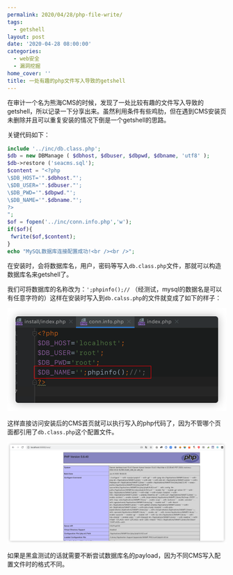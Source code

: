 ```yaml
---
permalink: 2020/04/28/php-file-write/
tags:
  - getshell
layout: post
date: '2020-04-28 08:00:00'
categories:
  - web安全
  - 漏洞挖掘
home_cover: ''
title: 一处有趣的php文件写入导致的getshell
---
```


在审计一个名为熊海CMS的时候，发现了一处比较有趣的文件写入导致的getshell，所以记录一下分享出来。虽然利用条件有些鸡肋，但在遇到CMS安装页未删除并且可以重复安装的情况下倒是一个getshell的思路。


关键代码如下：


```php
include '../inc/db.class.php';
$db = new DBManage ( $dbhost, $dbuser, $dbpwd, $dbname, 'utf8' );
$db->restore ('seacms.sql');
$content = "<?php
\$DB_HOST='".$dbhost."';
\$DB_USER='".$dbuser."';
\$DB_PWD='".$dbpwd."';
\$DB_NAME='".$dbname."';
?>
";
$of = fopen('../inc/conn.info.php','w');
if($of){
 fwrite($of,$content);
}
echo "MySQL数据库连接配置成功!<br /><br />";
```


在安装时，会将数据库名，用户，密码等写入`db.class.php`文件，那就可以构造数据库名来getshell了。


我们可将数据库的名称改为：`';phpinfo();//`  （经测试，mysql的数据名是可以有任意字符的）这样在安装时写入到`db.calss.php`的文件就变成了如下的样子：


![2020%2004%2029%2014%2056%2038.png](../post_images/354f8586d053896e3a5f91c8226d6a38.png)


这样直接访问安装后的CMS首页就可以执行写入的php代码了，因为不管哪个页面都引用了`db.class.php`这个配置文件。


![2020%2004%2029%2015%2007%2038.png](../post_images/0599984e326a8e6ee7033a329e4d9cb1.png)


如果是黑盒测试的话就需要不断尝试数据库名的payload，因为不同CMS写入配置文件时的格式不同。

